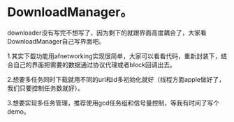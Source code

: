 # DownloadManager。

downloader没有写完不想写了，因为剩下的就跟界面高度耦合了，大家看DownloadManager自己写界面吧。

1.其实下载功能用afnetworking实现很简单，大家可以看看代码，重新封装下，结合自己的界面把需要的数据通过协议代理或者block回调出去。

2.想要多任务同时下载就用不同的url和id多初始化就好（线程方面apple做好了，我们只要控制任务数就好）。

3.想要实现多任务管理，推荐使用gcd任务组和信号量控制，等我有时间了写个demo。
